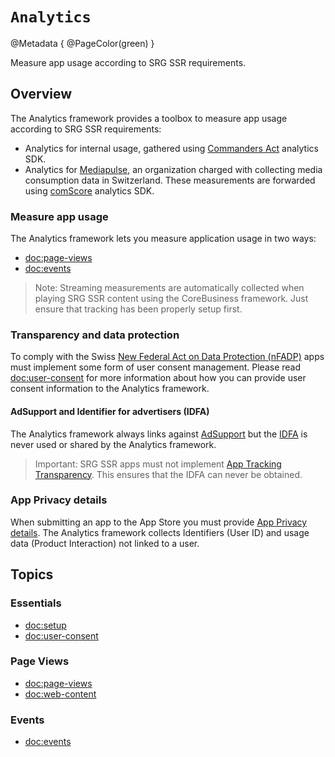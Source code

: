 # ``Analytics``

@Metadata {
    @PageColor(green)
}

Measure app usage according to SRG SSR requirements.

## Overview

The Analytics framework provides a toolbox to measure app usage according to SRG SSR requirements:

- Analytics for internal usage, gathered using [Commanders Act](https://www.commandersact.com) analytics SDK.
- Analytics for [Mediapulse](https://www.mediapulse.ch), an organization charged with collecting media consumption data in Switzerland. These measurements are forwarded using [comScore](https://www.comscore.com/) analytics SDK.

### Measure app usage

The Analytics framework lets you measure application usage in two ways:

- <doc:page-views>
- <doc:events>

> Note: Streaming measurements are automatically collected when playing SRG SSR content using the CoreBusiness framework. Just ensure that tracking has been properly setup first.

### Transparency and data protection

To comply with the Swiss [New Federal Act on Data Protection (nFADP)](https://www.kmu.admin.ch/kmu/en/home/facts-and-trends/digitization/data-protection/new-federal-act-on-data-protection-nfadp.html) apps must implement some form of user consent management. Please read <doc:user-consent> for more information about how you can provide user consent information to the Analytics framework.

#### AdSupport and Identifier for advertisers (IDFA)

The Analytics framework always links against [AdSupport](https://developer.apple.com/documentation/adsupport) but the [IDFA](https://developer.apple.com/documentation/adsupport/asidentifiermanager/advertisingidentifier) is never used or shared by the Analytics framework.

> Important: SRG SSR apps must not implement [App Tracking Transparency](https://developer.apple.com/documentation/apptrackingtransparency). This ensures that the IDFA can never be obtained.

 ### App Privacy details

When submitting an app to the App Store you must provide [App Privacy details](https://developer.apple.com/app-store/app-privacy-details/). The Analytics framework collects Identifiers (User ID) and usage data (Product Interaction) not linked to a user.

## Topics

### Essentials

- <doc:setup>
- <doc:user-consent>

### Page Views

- <doc:page-views>
- <doc:web-content>

### Events

- <doc:events>
